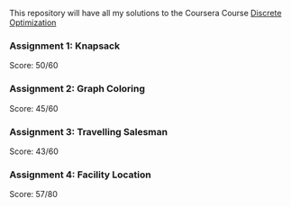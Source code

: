 This repository will have all my solutions to the Coursera Course [Discrete Optimization](https://www.coursera.org/learn/discrete-optimization)

### Assignment 1: Knapsack 
Score: 50/60

### Assignment 2: Graph Coloring
Score: 45/60

### Assignment 3: Travelling Salesman
Score: 43/60

### Assignment 4: Facility Location
Score: 57/80

